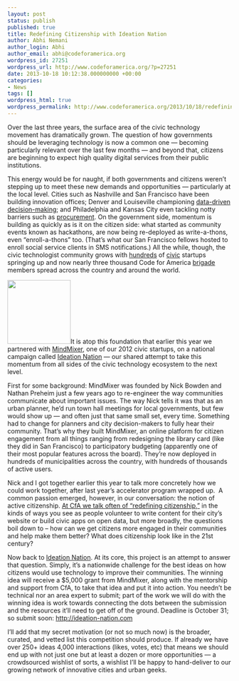```yaml
---
layout: post
status: publish
published: true
title: Redefining Citizenship with Ideation Nation
author: Abhi Nemani
author_login: Abhi
author_email: abhi@codeforamerica.org
wordpress_id: 27251
wordpress_url: http://www.codeforamerica.org/?p=27251
date: 2013-10-18 10:12:38.000000000 +00:00
categories:
- News
tags: []
wordpress_html: true
wordpress_permalink: http://www.codeforamerica.org/2013/10/18/redefining-citizenship-with-ideation-nation/
---
```


<p>Over the last three years, the surface area of the civic technology movement has dramatically grown. The question of how governments should be leveraging technology is now a common one — becoming particularly relevant over the last few months — and beyond that, citizens are beginning to expect high quality digital services from their public institutions.</p>
<p>This energy would be for naught, if both governments and citizens weren’t stepping up to meet these new demands and opportunities — particularly at the local level. Cities such as Nashville and San Francisco have been building innovation offices; Denver and Louiseville championing <a href="http://codeforamerica.org/beyond-transparency">data-driven decision-making</a>; and Philadelphia and Kansas City even tackling notty barriers such as <a href="http://www.codeforamerica.org/2013/07/25/perspectives-on-procurement/">procurement</a>. On the government side, momentum is building as quickly as is it on the citizen side: what started as community events known as hackathons, are now being re-deployed as write-a-thons, even “enroll-a-thons” too. (That’s what our San Francisco fellows hosted to enroll social service clients in SMS notifications.) All the while, though, the civic technologist community grows with <a href="http://www.codeforamerica.org/2012/06/07/over-230-startups-apply-to-code-for-america/">hundreds</a> of <a href="http://www.codeforamerica.org/category/2013/">civic</a> startups springing up and now nearly three thousand Code for America <a href="http://brigade.codeforamerica.org">brigade</a> members spread across the country and around the world. </p>
<p><img alt="" class="alignright" height="143px;" src="https://lh5.googleusercontent.com/m3kPvUpeUSzCwArMgjfNDRZ7dGzNyMRVtDK8Gnr4AT8DqvJRZr8Z3pYrvEFxS4UIHHLihadLOk22vqn4gWksRIs-rjm513uN01hfomrgkWYigGZR7-ScVQzy" width="142px;"/>It is atop this foundation that earlier this year we partnered with <a href="http://mindmixer.com">MindMixer</a>, one of our 2012 civic startups, on a national campaign called <a href="http://www.ideation-nation.com/">Ideation Nation</a> — our shared attempt to take this momentum from all sides of the civic technology ecosystem to the next level.</p>
<p>First for some background: MindMixer was founded by Nick Bowden and Nathan Preheim just a few years ago to re-engineer the way communities communicate about important issues. The way Nick tells it was that as an urban planner, he’d run town hall meetings for local governments, but few would show up — and often just that same small set, every time. Something had to change for planners and city decision-makers to fully hear their community. That’s why they built MindMixer, an online platform for citizen engagement from all things ranging from redesigning the library card (like they did in San Francisco) to participatory budgeting (apparently one of their most popular features across the board). They’re now deployed in hundreds of municipalities across the country, with hundreds of thousands of active users.</p>
<p>Nick and I got together earlier this year to talk more concretely how we could work together, after last year’s accelerator program wrapped up.  A common passion emerged, however, in our conversation: the notion of active citizenship. <a href="http://www.codeforamerica.org/2012/11/07/citizenship-beyond-the-election/">At CfA we talk often of “redefining citizenship,”</a> in the kinds of ways you see as people volunteer to write content for their city’s website or build civic apps on open data, but more broadly, the questions boil down to – how can we get citizens more engaged in their communities and help make them better? What does citizenship look like in the 21st century?</p>
<p>Now back to <a href="http://www.ideation-nation.com/">Ideation Nation</a>. At its core, this project is an attempt to answer that question. Simply, it’s a nationwide challenge for the best ideas on how citizens would use technology to improve their communities. The winning idea will receive a $5,000 grant from MindMixer, along with the mentorship and support from CfA, to take that idea and put it into action. You needn’t be technical nor an area expert to submit; part of the work we will do with the winning idea is work towards connecting the dots between the submission and the resources it’ll need to get off of the ground. Deadline is October 31; so submit soon: <a href="http://www.ideation-nation.com/">http://ideation-nation.com</a></p>
<p>I’ll add that my secret motivation (or not so much now) is the broader, curated, and vetted list this competition should produce. If already we have over 250+ ideas 4,000 interactions (likes, votes, etc) that means we should end up with not just one but at least a dozen or more opportunities — a crowdsourced wishlist of sorts, a wishlist I’ll be happy to hand-deliver to our growing network of innovative cities and urban geeks.</p>
